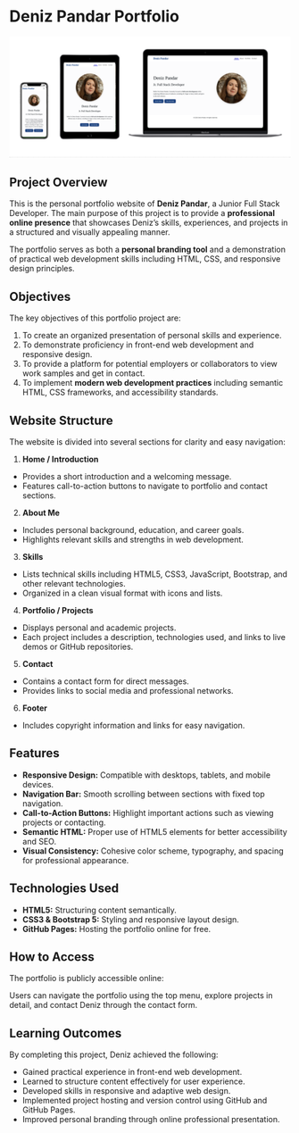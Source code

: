 # Deniz Pandar Portfolio

![device images](/assets/images/device-and-site-images.png)

## Project Overview
This is the personal portfolio website of **Deniz Pandar**, a Junior Full Stack Developer. The main purpose of this project is to provide a **professional online presence** that showcases Deniz’s skills, experiences, and projects in a structured and visually appealing manner.

The portfolio serves as both a **personal branding tool** and a demonstration of practical web development skills including HTML, CSS, and responsive design principles.

## Objectives
The key objectives of this portfolio project are:
1. To create an organized presentation of personal skills and experience.
2. To demonstrate proficiency in front-end web development and responsive design.
3. To provide a platform for potential employers or collaborators to view work samples and get in contact.
4. To implement **modern web development practices** including semantic HTML, CSS frameworks, and accessibility standards.

## Website Structure
The website is divided into several sections for clarity and easy navigation:

1. **Home / Introduction**
- Provides a short introduction and a welcoming message.
- Features call-to-action buttons to navigate to portfolio and contact sections.

2. **About Me**
- Includes personal background, education, and career goals.
- Highlights relevant skills and strengths in web development.

3. **Skills**
- Lists technical skills including HTML5, CSS3, JavaScript, Bootstrap, and other relevant technologies.
- Organized in a clean visual format with icons and lists.

4. **Portfolio / Projects**
- Displays personal and academic projects.
- Each project includes a description, technologies used, and links to live demos or GitHub repositories.

5. **Contact**
- Contains a contact form for direct messages.
- Provides links to social media and professional networks.

6. **Footer**
- Includes copyright information and links for easy navigation.

## Features
- **Responsive Design:** Compatible with desktops, tablets, and mobile devices.
- **Navigation Bar:** Smooth scrolling between sections with fixed top navigation.
- **Call-to-Action Buttons:** Highlight important actions such as viewing projects or contacting.
- **Semantic HTML:** Proper use of HTML5 elements for better accessibility and SEO.
- **Visual Consistency:** Cohesive color scheme, typography, and spacing for professional appearance.

## Technologies Used
- **HTML5:** Structuring content semantically.
- **CSS3 & Bootstrap 5:** Styling and responsive layout design.
- **GitHub Pages:** Hosting the portfolio online for free.

## How to Access
The portfolio is publicly accessible online:

Users can navigate the portfolio using the top menu, explore projects in detail, and contact Deniz through the contact form.

## Learning Outcomes
By completing this project, Deniz achieved the following:
- Gained practical experience in front-end web development.
- Learned to structure content effectively for user experience.
- Developed skills in responsive and adaptive web design.
- Implemented project hosting and version control using GitHub and GitHub Pages.
- Improved personal branding through online professional presentation.
